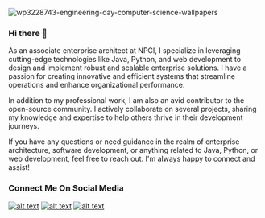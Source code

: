 ![wp3228743-engineering-day-computer-science-wallpapers](https://user-images.githubusercontent.com/54244847/105528637-3cbd6280-5d0b-11eb-8be6-8d97c2a17cff.jpg)

### Hi there 👋

<!--
**Anshuman1608/Anshuman1608** is a ✨ _special_ ✨ repository because its `README.md` (this file) appears on your GitHub profile.-->

As an associate enterprise architect at NPCI, I specialize in leveraging cutting-edge technologies like Java, Python, and web development to design and implement robust and scalable enterprise solutions. I have a passion for creating innovative and efficient systems that streamline operations and enhance organizational performance.

In addition to my professional work, I am also an avid contributor to the open-source community. I actively collaborate on several projects, sharing my knowledge and expertise to help others thrive in their development journeys.

If you have any questions or need guidance in the realm of enterprise architecture, software development, or anything related to Java, Python, or web development, feel free to reach out. I'm always happy to connect and assist!

<!-- Please don't remove this: Grab your social icons from https://github.com/carlsednaoui/gitsocial -->


### Connect Me On Social Media
<!-- display the social media buttons in your README -->

[![alt text][1.1]][1]
[![alt text][2.1]][2]
[![alt text][6.1]][6]


<!-- links to social media icons -->
<!-- no need to change these -->

<!-- icons with padding -->

[1.1]: http://i.imgur.com/tXSoThF.png (twitter icon with padding)
[2.1]: http://i.imgur.com/P3YfQoD.png (facebook icon with padding)
[6.1]: http://i.imgur.com/0o48UoR.png (github icon with padding)

<!-- icons without padding -->

[1.2]: http://i.imgur.com/wWzX9uB.png (twitter icon without padding)
[2.2]: http://i.imgur.com/fep1WsG.png (facebook icon without padding)
[6.2]: http://i.imgur.com/9I6NRUm.png (github icon without padding)


<!-- links to your social media accounts -->
<!-- update these accordingly -->

[1]: http://www.twitter.com/anshumaan1608\
[2]: http://www.facebook.com/anshuman945
[6]: http://www.github.com/anshuman1608

<!-- Please don't remove this: Grab your social icons from https://github.com/carlsednaoui/gitsocial -->

